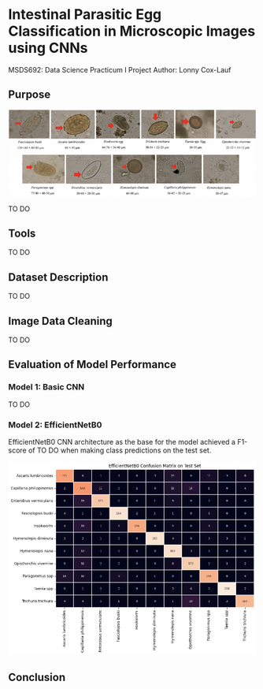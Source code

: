 # **Intestinal Parasitic Egg Classification in Microscopic Images using CNNs**
MSDS692: Data Science Practicum I Project
Author: Lonny Cox-Lauf

## Purpose

![alt text](parasite_eggs_11.png "Sample Microscopic Image for each of the 11 Parasitic Egg Classifications")

TO DO

## Tools

TO DO

## Dataset Description

TO DO

## Image Data Cleaning

TO DO

## Evaluation of Model Performance

### Model 1: Basic CNN

TO DO

### Model 2: EfficientNetB0

EfficientNetB0 CNN architecture as the base for the model achieved a F1-score of TO DO when making class predictions on the test set.

![alt text](ConfMat_EfficientNetB0.png "Confusion Matrix")

## Conclusion

